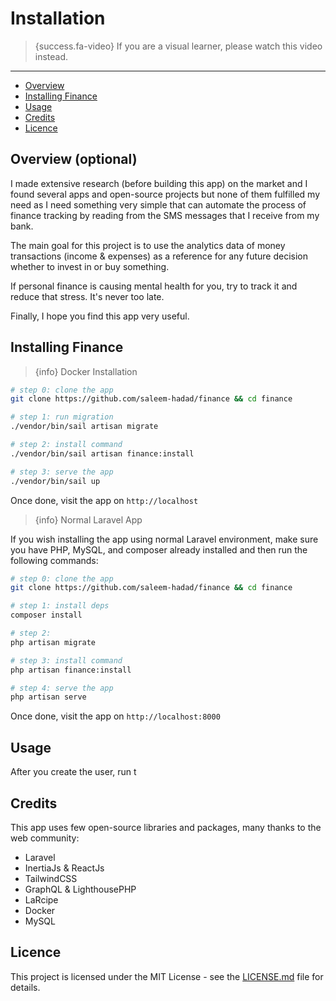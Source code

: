 # Installation

> {success.fa-video} If you are a visual learner, please watch this video instead.

---

- [Overview](#overview)
- [Installing Finance](#installing-finance)
- [Usage](#usage)
- [Credits](#credits)
- [Licence](#licence)

<a name="overview"></a>
## Overview (optional)

I made extensive research (before building this app) on the market and I found several apps and open-source projects but none of them fulfilled my need as I need something very simple that can automate the process of finance tracking by reading from the SMS messages that I receive from my bank. 

The main goal for this project is to use the analytics data of money transactions (income & expenses) as a reference for any future decision whether to invest in or buy something. 

If personal finance is causing mental health for you, try to track it and reduce that stress. It's never too late.

Finally, I hope you find this app very useful.


<a name="installing-finance"></a>
## Installing Finance

>{info} Docker Installation

```bash
# step 0: clone the app
git clone https://github.com/saleem-hadad/finance && cd finance

# step 1: run migration
./vendor/bin/sail artisan migrate

# step 2: install command
./vendor/bin/sail artisan finance:install

# step 3: serve the app
./vendor/bin/sail up
```

Once done, visit the app on `http://localhost`


>{info} Normal Laravel App

If you wish installing the app using normal Laravel environment, make sure you have PHP, MySQL, and composer already installed and then run the following commands:

```bash
# step 0: clone the app
git clone https://github.com/saleem-hadad/finance && cd finance

# step 1: install deps
composer install

# step 2: 
php artisan migrate

# step 3: install command
php artisan finance:install

# step 4: serve the app
php artisan serve
```

Once done, visit the app on `http://localhost:8000`

<a name="usage"></a>
## Usage

After you create the user, run t

<a name="credits"></a>
## Credits

This app uses few open-source libraries and packages, many thanks to the web community:

- Laravel
- InertiaJs & ReactJs
- TailwindCSS
- GraphQL & LighthousePHP
- LaRcipe
- Docker
- MySQL

<a name="licence"></a>
## Licence

This project is licensed under the MIT License - see the [LICENSE.md]() file for details.
